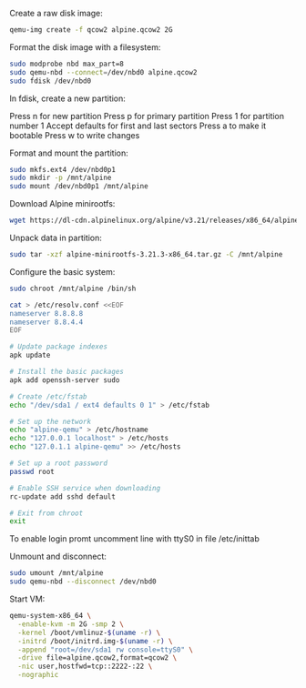 Create a raw disk image:

```sh
qemu-img create -f qcow2 alpine.qcow2 2G
```

Format the disk image with a filesystem:

```sh
sudo modprobe nbd max_part=8
sudo qemu-nbd --connect=/dev/nbd0 alpine.qcow2
sudo fdisk /dev/nbd0
```

In fdisk, create a new partition:

Press n for new partition
Press p for primary partition
Press 1 for partition number 1
Accept defaults for first and last sectors
Press a to make it bootable
Press w to write changes

Format and mount the partition:

```sh
sudo mkfs.ext4 /dev/nbd0p1
sudo mkdir -p /mnt/alpine
sudo mount /dev/nbd0p1 /mnt/alpine
```

Download Alpine minirootfs:

```sh
wget https://dl-cdn.alpinelinux.org/alpine/v3.21/releases/x86_64/alpine-minirootfs-3.21.3-x86_64.tar.gz
```

Unpack data in partition:

```sh
sudo tar -xzf alpine-minirootfs-3.21.3-x86_64.tar.gz -C /mnt/alpine
```

Configure the basic system:

```sh
sudo chroot /mnt/alpine /bin/sh

cat > /etc/resolv.conf <<EOF
nameserver 8.8.8.8
nameserver 8.8.4.4
EOF

# Update package indexes
apk update

# Install the basic packages
apk add openssh-server sudo

# Create /etc/fstab
echo "/dev/sda1 / ext4 defaults 0 1" > /etc/fstab

# Set up the network
echo "alpine-qemu" > /etc/hostname
echo "127.0.0.1 localhost" > /etc/hosts
echo "127.0.1.1 alpine-qemu" >> /etc/hosts

# Set up a root password
passwd root

# Enable SSH service when downloading
rc-update add sshd default

# Exit from chroot
exit
```

To enable login promt uncomment line with ttyS0 in file /etc/inittab

Unmount and disconnect:

```sh
sudo umount /mnt/alpine
sudo qemu-nbd --disconnect /dev/nbd0
```

Start VM:

```sh
qemu-system-x86_64 \
  -enable-kvm -m 2G -smp 2 \
  -kernel /boot/vmlinuz-$(uname -r) \
  -initrd /boot/initrd.img-$(uname -r) \
  -append "root=/dev/sda1 rw console=ttyS0" \
  -drive file=alpine.qcow2,format=qcow2 \
  -nic user,hostfwd=tcp::2222-:22 \
  -nographic
```
